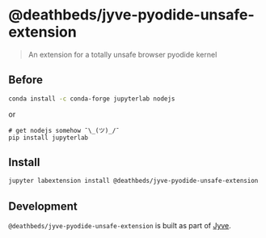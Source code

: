 
# @deathbeds/jyve-pyodide-unsafe-extension
> An extension for a totally unsafe browser pyodide kernel

## Before
```bash
conda install -c conda-forge jupyterlab nodejs
```
or
```
# get nodejs somehow ¯\_(ツ)_/¯
pip install jupyterlab
```

## Install
```bash
jupyter labextension install @deathbeds/jyve-pyodide-unsafe-extension
```


## Development
`@deathbeds/jyve-pyodide-unsafe-extension` is built as part of [Jyve](https://github.com/deathbeds/jyve).
